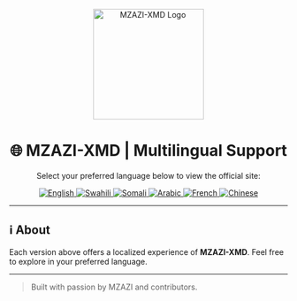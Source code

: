 <p align="center">
  <img src="https://i.imgur.com/k6IOxbZ.jpeg" width="200" alt="MZAZI-XMD Logo"/>
</p>

<h1 align="center">🌐 MZAZI-XMD | Multilingual Support</h1>

<p align="center">Select your preferred language below to view the official site:</p>

<p align="center">
  <a href="https://english-v2-two.vercel.app/">
    <img src="https://img.shields.io/badge/English-Version-blue?style=for-the-badge" alt="English">
  </a>
  <a href="https://swahili-v2-two.vercel.app/">
    <img src="https://img.shields.io/badge/Swahili-Version-green?style=for-the-badge" alt="Swahili">
  </a>
  <a href="https://somali-v2-two.vercel.app/">
    <img src="https://img.shields.io/badge/Somali-Version-yellow?style=for-the-badge" alt="Somali">
  </a>
  <a href="https://arabic-v2-two.vercel.app/">
    <img src="https://img.shields.io/badge/Arabic-Version-red?style=for-the-badge" alt="Arabic">
  </a>
  <a href="https://french-v2-two.vercel.app/">
    <img src="https://img.shields.io/badge/French-Version-purple?style=for-the-badge" alt="French">
  </a>
  <a href="https://china-v2-two.vercel.app/">
    <img src="https://img.shields.io/badge/Chinese-Version-orange?style=for-the-badge" alt="Chinese">
  </a>
</p>

---

## ℹ️ About

Each version above offers a localized experience of **MZAZI-XMD**. Feel free to explore in your preferred language.

---

> Built with passion by MZAZI and contributors.
